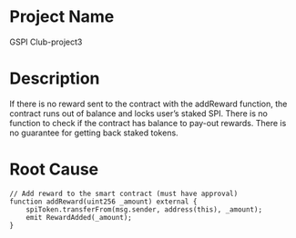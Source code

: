 # Project Name
GSPI Club-project3

# Description
If there is no reward sent to the contract with the addReward function, the contract runs out of balance and locks user’s staked SPI. There is no function to check if the contract has balance to pay-out rewards. There is no guarantee for getting back staked tokens.

# Root Cause
```solidity
// Add reward to the smart contract (must have approval)
function addReward(uint256 _amount) external {
	spiToken.transferFrom(msg.sender, address(this), _amount);
	emit RewardAdded(_amount);
}